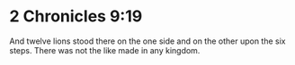 # 2 Chronicles 9:19

And twelve lions stood there on the one side and on the other upon the six steps. There was not the like made in any kingdom.